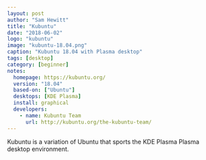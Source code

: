 ```yaml
---
layout: post
author: "Sam Hewitt"
title: "Kubuntu"
date: "2018-06-02"
logo: "kubuntu"
image: "kubuntu-18.04.png"
caption: "Kubuntu 18.04 with Plasma desktop"
tags: [desktop]
category: [beginner]
notes:
  homepage: https://kubuntu.org/
  version: "18.04"
  based-on: ["Ubuntu"]
  desktops: [KDE Plasma]
  install: graphical
  developers:
    - name: Kubuntu Team
      url: http://kubuntu.org/the-kubuntu-team/
---
```


Kubuntu is a variation of Ubuntu that sports the KDE Plasma Plasma desktop environment.